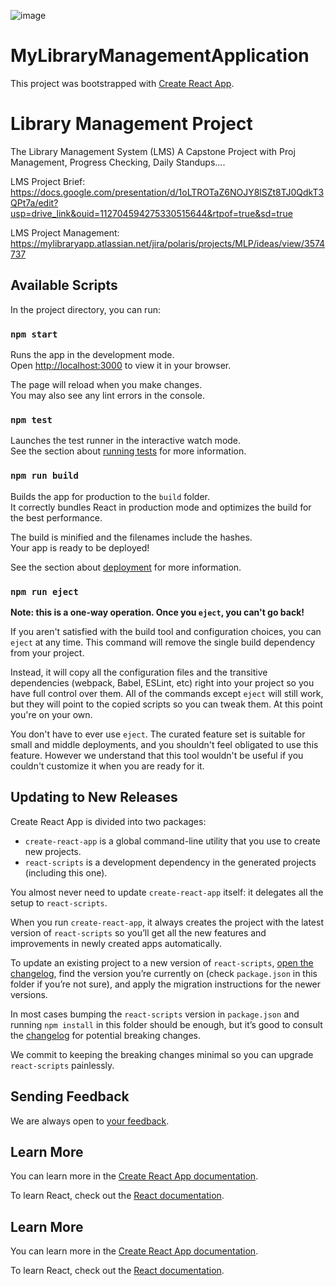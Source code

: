 ![image](https://cdn.vox-cdn.com/thumbor/bQvQkEiWCCqdven9p9DSiL4H1HQ=/0x0:6546x3305/1120x0/filters:focal(0x0:6546x3305):format(webp):no_upscale()/cdn.vox-cdn.com/uploads/chorus_asset/file/7953323/shutterstock_304930064.jpg)

# MyLibraryManagementApplication

This project was bootstrapped with  [Create React App](https://github.com/facebook/create-react-app).

# Library Management Project
The Library Management System (LMS)
A Capstone Project with Proj Management, Progress Checking, Daily Standups....

LMS Project Brief: 
https://docs.google.com/presentation/d/1oLTROTaZ6NOJY8lSZt8TJ0QdkT3QPt7a/edit?usp=drive_link&ouid=112704594275330515644&rtpof=true&sd=true

LMS Project Management:
https://mylibraryapp.atlassian.net/jira/polaris/projects/MLP/ideas/view/3574737

## [](https://github.com/arjungautam1/fullstack-frontend#available-scripts)Available Scripts

In the project directory, you can run:

### [](https://github.com/arjungautam1/fullstack-frontend#npm-start)`npm start`

Runs the app in the development mode.  
Open  [http://localhost:3000](http://localhost:3000/)  to view it in your browser.

The page will reload when you make changes.  
You may also see any lint errors in the console.

### [](https://github.com/arjungautam1/fullstack-frontend#npm-test)`npm test`

Launches the test runner in the interactive watch mode.  
See the section about  [running tests](https://facebook.github.io/create-react-app/docs/running-tests)  for more information.

### [](https://github.com/arjungautam1/fullstack-frontend#npm-run-build)`npm run build`

Builds the app for production to the  `build`  folder.  
It correctly bundles React in production mode and optimizes the build for the best performance.

The build is minified and the filenames include the hashes.  
Your app is ready to be deployed!

See the section about  [deployment](https://facebook.github.io/create-react-app/docs/deployment)  for more information.

### [](https://github.com/arjungautam1/fullstack-frontend#npm-run-eject)`npm run eject`

**Note: this is a one-way operation. Once you  `eject`, you can't go back!**

If you aren't satisfied with the build tool and configuration choices, you can  `eject`  at any time. This command will remove the single build dependency from your project.

Instead, it will copy all the configuration files and the transitive dependencies (webpack, Babel, ESLint, etc) right into your project so you have full control over them. All of the commands except  `eject`  will still work, but they will point to the copied scripts so you can tweak them. At this point you're on your own.

You don't have to ever use  `eject`. The curated feature set is suitable for small and middle deployments, and you shouldn't feel obligated to use this feature. However we understand that this tool wouldn't be useful if you couldn't customize it when you are ready for it.

## Updating to New Releases

Create React App is divided into two packages:

-   `create-react-app`  is a global command-line utility that you use to create new projects.
-   `react-scripts`  is a development dependency in the generated projects (including this one).

You almost never need to update  `create-react-app`  itself: it delegates all the setup to  `react-scripts`.

When you run  `create-react-app`, it always creates the project with the latest version of  `react-scripts`  so you’ll get all the new features and improvements in newly created apps automatically.

To update an existing project to a new version of  `react-scripts`,  [open the changelog](https://github.com/facebookincubator/create-react-app/blob/master/CHANGELOG.md), find the version you’re currently on (check  `package.json`  in this folder if you’re not sure), and apply the migration instructions for the newer versions.

In most cases bumping the  `react-scripts`  version in  `package.json`  and running  `npm install`  in this folder should be enough, but it’s good to consult the  [changelog](https://github.com/facebookincubator/create-react-app/blob/master/CHANGELOG.md)  for potential breaking changes.

We commit to keeping the breaking changes minimal so you can upgrade  `react-scripts`  painlessly.

## [](https://github.com/muhammadhoti/Employee-Management-System-Using-React?tab=readme-ov-file#sending-feedback)Sending Feedback

We are always open to  [your feedback](https://github.com/facebookincubator/create-react-app/issues).

## [](https://github.com/arjungautam1/fullstack-frontend#learn-more)Learn More

You can learn more in the  [Create React App documentation](https://facebook.github.io/create-react-app/docs/getting-started).

To learn React, check out the  [React documentation](https://reactjs.org/).

## [](https://github.com/arjungautam1/fullstack-frontend#learn-more)Learn More

You can learn more in the  [Create React App documentation](https://facebook.github.io/create-react-app/docs/getting-started).

To learn React, check out the  [React documentation](https://reactjs.org/).
